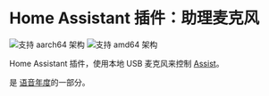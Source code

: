 # Home Assistant 插件：助理麦克风

![支持 aarch64 架构][aarch64-shield] ![支持 amd64 架构][amd64-shield]

Home Assistant 插件，使用本地 USB 麦克风来控制 [Assist](https://www.home-assistant.io/voice_control/)。

是 [语音年度](https://www.home-assistant.io/blog/2022/12/20/year-of-voice/)的一部分。

[aarch64-shield]: https://img.shields.io/badge/aarch64-yes-green.svg
[amd64-shield]: https://img.shields.io/badge/amd64-yes-green.svg
[armhf-shield]: https://img.shields.io/badge/armhf-no-red.svg
[armv7-shield]: https://img.shields.io/badge/armv7-no-red.svg
[i386-shield]: https://img.shields.io/badge/i386-no-red.svg